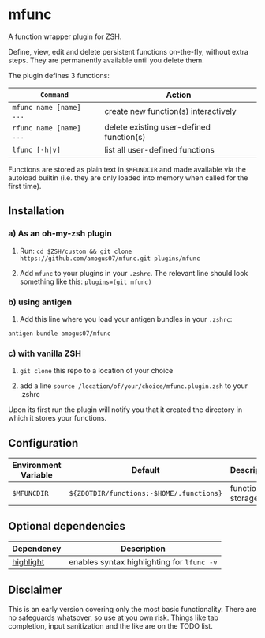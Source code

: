 # mfunc

A function wrapper plugin for ZSH.

Define, view, edit and delete persistent functions on-the-fly, without extra steps. They are permanently available until you delete them.

The plugin defines 3 functions:

| `Command`               | Action
|-------------------------|-----------------------------------------
| `mfunc name [name] ...` | create new function(s) interactively
| `rfunc name [name] ...` | delete existing user-defined function(s)
| `lfunc [-h\|v]`         | list all user-defined functions

Functions are stored as plain text in `$MFUNDCIR` and made available via
the autoload builtin (i.e. they are only loaded into memory when called for the
first time).

## Installation

### a) As an oh-my-zsh plugin
1. Run:
`cd $ZSH/custom && git clone https://github.com/amogus07/mfunc.git plugins/mfunc`

2. Add `mfunc` to your plugins in your `.zshrc`. The relevant line should
look something like this:
`plugins=(git mfunc)`

### b) using antigen
1. Add this line where you load your antigen bundles in your `.zshrc`:

`antigen bundle amogus07/mfunc`
### c) with vanilla ZSH
1. `git clone` this repo to a location of your choice

2. add a line `source /location/of/your/choice/mfunc.plugin.zsh` to your .zshrc

Upon its first run the plugin will notify you that it created the directory in
which it stores your functions.

## Configuration

| Environment Variable | Default                                  | Description
|----------------------|------------------------------------------|------------------
| `$MFUNCDIR`          | `${ZDOTDIR/functions:-$HOME/.functions}` | functions storage

## Optional dependencies

| Dependency                          | Description
|-------------------------------------|-----------------------------------------------------------
| [highlight](https://repology.org/project/highlight) | enables syntax highlighting for `lfunc -v`

## Disclaimer

This is an early version covering only the most basic functionality. There are
no safeguards whatsover, so use at you own risk. Things like tab completion,
input sanitization and the like are on the TODO list.
